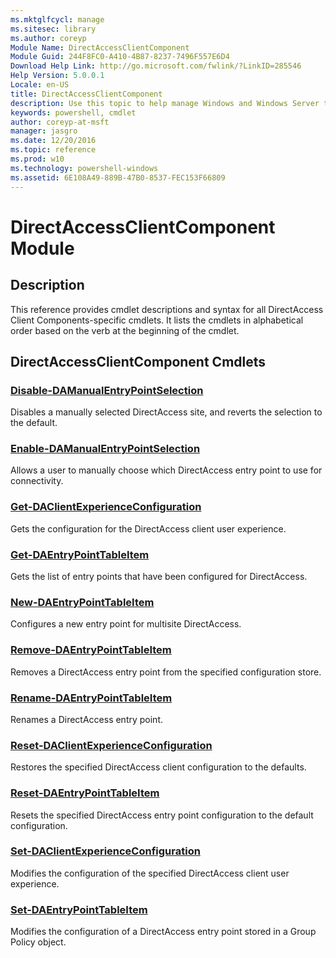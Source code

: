 ```yaml
---
ms.mktglfcycl: manage
ms.sitesec: library
ms.author: coreyp
Module Name: DirectAccessClientComponent
Module Guid: 244F8FC0-A410-4B87-8237-7496F557E6D4
Download Help Link: http://go.microsoft.com/fwlink/?LinkID=285546
Help Version: 5.0.0.1
Locale: en-US
title: DirectAccessClientComponent
description: Use this topic to help manage Windows and Windows Server technologies with Windows PowerShell.
keywords: powershell, cmdlet
author: coreyp-at-msft
manager: jasgro
ms.date: 12/20/2016
ms.topic: reference
ms.prod: w10
ms.technology: powershell-windows
ms.assetid: 6E108A49-889B-47B0-8537-FEC153F66809
---
```


# DirectAccessClientComponent Module
## Description
This reference provides cmdlet descriptions and syntax for all DirectAccess Client Components-specific cmdlets. 
It lists the cmdlets in alphabetical order based on the verb at the beginning of the cmdlet.

## DirectAccessClientComponent Cmdlets
### [Disable-DAManualEntryPointSelection](./disable-damanualentrypointselection.md)
Disables a manually selected DirectAccess site, and reverts the selection to the default.

### [Enable-DAManualEntryPointSelection](./enable-damanualentrypointselection.md)
Allows a user to manually choose which DirectAccess entry point to use for connectivity.

### [Get-DAClientExperienceConfiguration](./get-daclientexperienceconfiguration.md)
Gets the configuration for the DirectAccess client user experience.

### [Get-DAEntryPointTableItem](./get-daentrypointtableitem.md)
Gets the list of entry points that have been configured for DirectAccess.

### [New-DAEntryPointTableItem](./new-daentrypointtableitem.md)
Configures a new entry point for multisite DirectAccess.

### [Remove-DAEntryPointTableItem](./remove-daentrypointtableitem.md)
Removes a DirectAccess entry point from the specified configuration store.

### [Rename-DAEntryPointTableItem](./rename-daentrypointtableitem.md)
Renames a DirectAccess entry point.

### [Reset-DAClientExperienceConfiguration](./reset-daclientexperienceconfiguration.md)
Restores the specified DirectAccess client configuration to the defaults.

### [Reset-DAEntryPointTableItem](./reset-daentrypointtableitem.md)
Resets the specified DirectAccess entry point configuration to the default configuration.

### [Set-DAClientExperienceConfiguration](./set-daclientexperienceconfiguration.md)
Modifies the configuration of the specified DirectAccess client user experience.

### [Set-DAEntryPointTableItem](./set-daentrypointtableitem.md)
Modifies the configuration of a DirectAccess entry point stored in a Group Policy object.



